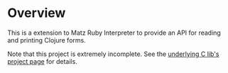 # Overview

This is a extension to Matz Ruby Interpreter to provide an API for reading and printing Clojure forms.

Note that this project is extremely incomplete. See the [underlying C lib's project page](https://github.com/brandonbloom/libclj) for details.
